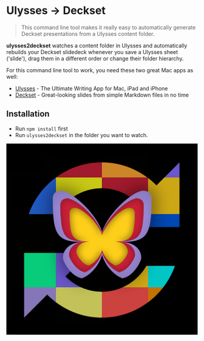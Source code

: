 # Ulysses → Deckset

> This command line tool makes it really easy to automatically generate Deckset presentations from a Ulysses content folder. 

**ulysses2deckset** watches a content folder in Ulysses and automatically rebuilds your Deckset slidedeck whenever you save a Ulysses sheet ('slide'), drag them in a different order or change their folder hierarchy. 

For this command line tool to work, you need these two great Mac apps as well:

- [Ulysses](https://ulyssesapp.com/) - The Ultimate Writing App for Mac, iPad and iPhone
- [Deckset](https://decksetapp.com/) - Great-looking slides from simple Markdown files in no time

## Installation

- Run `npm install` first
- Run `ulysses2deckset` in the folder you want to watch.

![Icon](icon.png "")